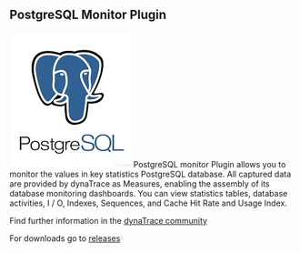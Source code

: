 ## PostgreSQL Monitor Plugin

![images/icon.jpg](images/icon.jpg)
PostgreSQL monitor Plugin allows you to monitor the values in key statistics PostgreSQL database. All captured data are provided by dynaTrace as Measures, enabling the assembly of its database monitoring dashboards. You can view statistics tables, database activities, I / O, Indexes, Sequences, and Cache Hit Rate and Usage Index.

Find further information in the [dynaTrace community](https://community.compuwareapm.com/community/display/DL/PostgreSQL+Monitor+Plugin)

For downloads go to [releases](https://github.com/dynaTrace/Dynatrace-PostgreSQL-Monitor-Plugin/releases) 
